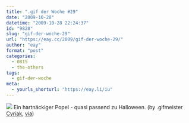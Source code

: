 ```yaml
---
title: ".gif der Woche #29"
date: "2009-10-28"
datetime: "2009-10-28 22:24:37"
id: "9828"
slug: "gif-der-woche-29"
url: "https://eay.cc/2009/gif-der-woche-29/"
author: "eay"
format: "post"
categories:
  - 0815
  - the-others
tags:
  - gif-der-woche
meta:
  - yourls_shorturl: "https://eay.li/iu"
---
```


![](https://eay.cc/uploads/2009/nosepick.gif) Ein hartnäckiger Popel - quasi passend zu Halloween. (by .gifmeister [Cyriak](http://www.cyriak.co.uk/), [via](http://www.b3ta.com/board/9768597))
